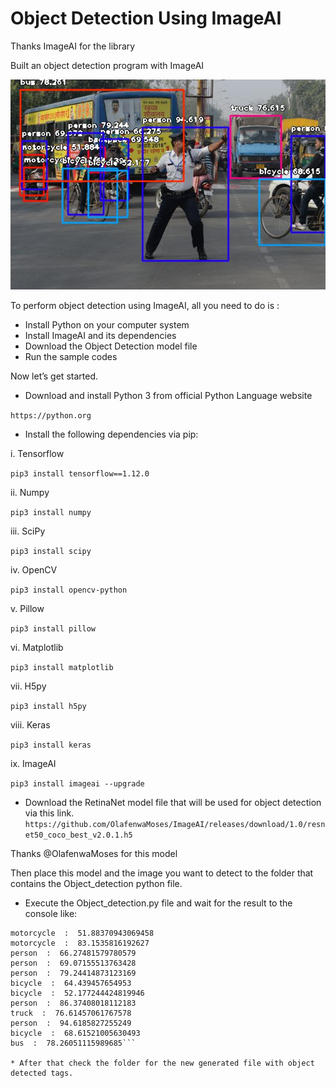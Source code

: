 # Object Detection Using ImageAI
Thanks ImageAI for the library

Built an object detection program with ImageAI

![picture alt](https://github.com/shubham769/OBJECT-DETECTION/blob/master/traffic_detect.jpeg)


To perform object detection using ImageAI, all you need to do is :
* Install Python on your computer system
* Install ImageAI and its dependencies
* Download the Object Detection model file
* Run the sample codes 

Now let’s get started.
* Download and install Python 3 from official Python Language website
 
 `https://python.org`

* Install the following dependencies via pip:

i. Tensorflow

`pip3 install tensorflow==1.12.0`

ii. Numpy

`pip3 install numpy`

iii. SciPy

`pip3 install scipy`

iv. OpenCV

`pip3 install opencv-python`

v. Pillow

`pip3 install pillow`

vi. Matplotlib

`pip3 install matplotlib`

vii. H5py

`pip3 install h5py`

viii. Keras

`pip3 install keras`

ix. ImageAI

`pip3 install imageai --upgrade`

* Download the RetinaNet model file that will be used for object detection via this link.
`https://github.com/OlafenwaMoses/ImageAI/releases/download/1.0/resnet50_coco_best_v2.0.1.h5`

Thanks @OlafenwaMoses for this model

 Then place this model and the image you want to detect to the folder that contains the Object_detection python file.
* Execute the Object_detection.py file and wait for the result to the console like:

```ckpack  :  69.54809427261353 
motorcycle  :  51.88370943069458 
motorcycle  :  83.1535816192627 
person  :  66.27481579780579 
person  :  69.07155513763428 
person  :  79.24414873123169 
bicycle  :  64.439457654953 
bicycle  :  52.177244424819946 
person  :  86.37408018112183 
truck  :  76.61457061767578 
person  :  94.6185827255249 
bicycle  :  68.61521005630493 
bus  :  78.26051115989685```

* After that check the folder for the new generated file with object detected tags.
